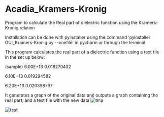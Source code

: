 # Acadia_Kramers-Kronig
Program to calculate the Real part of dielectric function using the Kramers-Kronig relation

Installation can be done with pyinstaller using the command 'pyinstaller GUI_Kramers-Kronig.py --onefile' 
in pycharm or through the terminal


This program calculates the real part of a dielectric function using a text file in the set up below: 

 (sample)
6.00E+13	0.018270402

6.10E+13	0.019294582

6.20E+13	0.020398797

It generates a graph of the original data and outputs a graph containing the real part, and a text file with the new data
![tmp](https://github.com/Dunfiena/Acadia_Kramers-Kronig/assets/117761149/9c79087d-e854-4fc5-b01d-f42c0d5bdd8e)

![test](https://github.com/Dunfiena/Acadia_Kramers-Kronig/assets/117761149/2a44856a-a43f-4dfa-95b5-63057fa6dc61)




